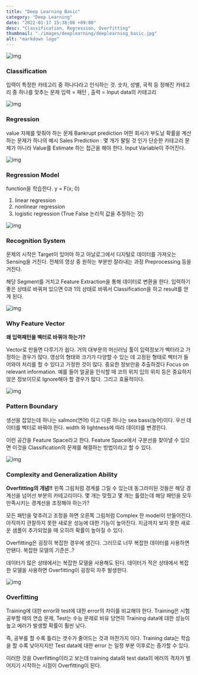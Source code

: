 ```yaml
---
title: "Deep Learning Basic"
category: "Deep Learning"
date: "2022-01-17 15:38:00 +09:00"
desc: "Classification, Regression, Overfitting"
thumbnail: "./images/deeplearning/deeplearning_basic.jpg"
alt: "markdown logo"
---
```


![img](images/deeplearning_img/1_1.jpg)
### Classification

입력이 특정한 카테고리 중 하나다라고 인식하는 것. 숫자, 성별, 국적 등 정해진 카테고리 중 하나를 맞추는 문제
입력 = 패턴 , 출력 = Input data의 카테고리

![img](images/deeplearning_img/1_2.jpg)
### Regression

value 자체를 맞춰야 하는 문제
Bankrupt prediction 어떤 회사가 부도날 확률을 계산하는 문제가 하나의 예시
Sales Prediction : 몇 개가 팔릴 것 인가
단순한 카테고리 문제가 아니라 Value를 Estimate 하는 접근을 해야 한다.
Input Variable이 주어진다.

![img](images/deeplearning_img/1_3.jpg)
### Regression Model

function을 학습한다. y = F(x; 0)
1. linear regression
2. nonlinear regression
3. logistic regression (True False 논리적 값을 추정하는 것)

![img](images/deeplearning_img/1_4.jpg)
### Recognition System

문제의 시작은 Target이 있어야 하고 아날로그에서 디지털로 데이터를 가져오는 Sensing을 거친다. 전체의 영상 중 원하는 부분만 잘라내는 과정 Preprocessing 등을 거친다.

해당 Segment를 거치고 Feature Extraction을 통해 데이터로 변환을 한다. 입력하기 좋은 상태로 바꿔져 있으면 0과 1의 상태로 바꿔서 Classification을 하고 result를 얻게 된다.

![img](images/deeplearning_img/1_5.jpg)
### Why Feature Vector

**왜 입력패턴을 벡터로 바꿔야 하는가?**

Vector로 만들면 다루기가 쉽다. 거의 대부분의 머신러닝 툴이 입력정보가 벡터라고 가정하는 경우가 많다. 영상의 형태와 크기가 다양할 수 있는 데 고정된 형태로 벡터가 들어와야 처리를 할 수 있다고 가정한 것이 많다. 중요한 정보만을 추출하겠다 Focus on relevant information. 예를 들어 얼굴을 인식할 때 코의 위치 입의 위치 등은 중요하지 않은 정보이므로 Ignore해야 할 경우가 많다. 그리고 효율적이다.

![img](images/deeplearning_img/1_6.jpg)
### Pattern Boundary

생선을 잡았는데 하나는 salmon(연어) 이고 다른 하나는 sea bass(농어)이다. 우선 데이터를 벡터로 바꿔야 한다. width 와 lightness에 따라 데이터를 변경한다.

이런 공간을 Feature Space라고 한다. Feature Space에서 구분선을 찾아낼 수 있으면 이것을 Classification의 문제를 해결하는 방법이라고 할 수 있다.

![img](images/deeplearning_img/1_7.jpg)
### Complexity and Generalization Ability

**Overfitting의 개념!!**
왼쪽 그림처럼 경계를 그릴 수 있는데 동그라미된 것들은 해당 경계선을 넘어선 부분의 카테고리이다. 몇 개는 맞췄고 몇 개는 틀렸는데 해당 패턴을 모두 만족시키는 경계선을 조정해야 하는가?

모든 패턴을 맞추려고 조정을 하면 오른쪽 그림처럼 Complex 한 model이 만들어진다. 아직까지 관찰하지 못한 새로운 성능에 대한 기능이 높아진다. 지금까지 보지 못한 새로운 샘플이 추가되었을 때 오히려 확률이 높아질 수 있다.

Overfitting은 굉장히 복잡한 경우에 생긴다. 그러므로 너무 복잡한 데이터를 사용하면 안됀다. 복잡한 모델의 기준은..?

데이터가 많은 상태에서는 복잡한 모델을 사용해도 된다. 데이터가 적은 상태에서 복잡한 모델을 사용하면  Overfitting이 굉장히 자주 발생한다. 

![img](images/deeplearning_img/1_8.jpg)
### Overfitting
Training에 대한 error와 test에 대한 error의 차이를 비교해야 한다. Training은 시험 공부할 때의 연습 문제, Test는 수능 문제로 비유 당연히 Training data에 대한 성능이 높고 에러가 발생할 확률이 훨씬 낮다.

즉, 공부를 할 수록 틀리는 갯수가 줄어드는 것과 마찬가지 이다. Training data는 학습을 할 수록 낮아지지만 Test data에 대한 error 는 일정 부분 이후로는 증가할 수 있다.

이러한 것을 Overfitting이라고 보는데 training data와 test data의 에러의 격차가 벌어지기 시작하는 시점이 Overfitting이 된다.